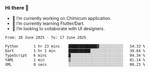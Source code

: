 ### Hi there 👋

<!--
**devcat37/devcat37** is a ✨ _special_ ✨ repository because its `README.md` (this file) appears on your GitHub profile.-->


- 🔭 I’m currently working on Chimicum application.
- 🌱 I’m currently learning Flutter/Dart.
- 👯 I’m looking to collaborate with UI designers.
<!-- - 🤔 I’m looking for help with ... -->

<!--START_SECTION:waka-->

```txt
From: 10 June 2025 - To: 17 June 2025

Python       1 hr 23 mins    █████████████▓░░░░░░░░░░░   54.33 %
Dart         1 hr 1 min      ██████████░░░░░░░░░░░░░░░   39.84 %
TypeScript   6 mins          █░░░░░░░░░░░░░░░░░░░░░░░░   04.34 %
YAML         1 min           ▒░░░░░░░░░░░░░░░░░░░░░░░░   01.14 %
XML          0 secs          ░░░░░░░░░░░░░░░░░░░░░░░░░   00.23 %
```

<!--END_SECTION:waka-->
